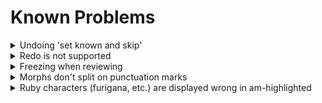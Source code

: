 # Known Problems

<details>
  <summary style="display:list-item">Undoing 'set known and skip'</summary>

> There is a bug that occurs when you do the following:
>    1. Open Anki
>    2. Go to a deck and click 'Study Now'
>    3. Only 'set known and skip' cards
        > <br>
>
>  If you do this then those actions cannot be undone immediately.
> You can easily fix this by simply answering (or basically doing anything to) the next card, and you can now just undo
> twice and the previous 'set known and skip' will be undone.
>
>  This is a weird bug, but I suspect it is due to some guards Anki has about not being able to undo something until the
> user has made a change manually first ('set known and skip' only makes changes programmatically).
>
</details>


<details>
  <summary style="display:list-item">Redo is not supported</summary>

> Redoing, i.e. undoing an undo (Ctrl+Shift+Z), is a nightmare to handle with the current Anki API. Since it is a rarely
> used feature, it is not worth the required time and effort to make sure it always works. Redo _might_ work just fine,
> but
> it also might not. Use it at your own risk.
</details>



<details>
  <summary style="display:list-item">Freezing when reviewing</summary>

> AnkiMorphs uses the Anki API to run in the background after you answer a card, which then
> displays a progress bar of how many cards have been skipped:
>
> <img src="../img/skipping-progress.png" alt="image" width="40%" height="auto">
>
> The Anki API has a rare bug where it sometimes gets in a deadlock and just says 'Processing...' forever.
>
> <img src="../img/skipping-freeze.png" alt="image" width="40%" height="auto">
>
> When this happens you have to restart Anki.

</details>


<details>
  <summary style="display:list-item">Morphs don't split on punctuation marks</summary>

> Most morphemizers don't split text on punctuation marks because it would split phrases like `10 a.m.`
> into `[10, a, m]`, which would be unideal.
>
>This can cause problems when there are line breaks on Anki cards:
>
>```plaintext
>Hello.
>Goodbye.
>```
>
>The text is actually stored as:
>
>```plaintext
>Hello.<br>Goodbye.
>```
>
>Most morphemizers completely ignore the unicode equivalent of `<br>`, which results in them interpreting the text as:
>
>```plaintext
>Hello.Goodbye.
>```
>
>To fix this problem, you can add a whitespace between the punctuation mark and the `<br>` tag.
>```plaintext
>.<br>
>. <br>
>```
>This can be done in bulk with
> the `find and replace` feature in the Anki browser:
![find_and_replace_split.png](../img/find_and_replace_split.png)


</details>


<details>
  <summary style="display:list-item">Ruby characters (furigana, etc.) are displayed wrong in am-highlighted</summary>

> When morphs are not recognized in the same way that the ruby characters intended, then we can get ugly things like this:
>
> <img src="../img/furigana-bug.png" alt="image" width="70%" height="auto">
>
> This is because `錬金術師` gets split into -> `[錬金術, 師]` and the ruby characters are after the second morph, so
> they only attach to that one. Fixing this programmatically is not possible, unfortunately. 
> 
>If you _really_ wanted to
> fix this particular card then you would have to do some manual editing to the ruby characters in the original field,
> e.g. splitting it into two different parts:
> ``` 
> original:
> 錬金術師[れんきんじゅつし]
> 
> split:
> 錬金術[れんきんじゅ]師[つし]
> ```
> then `am-highlighted` will produce this instead:
> 
> <img src="../img/furigana-bug-fixed.png" alt="image" width="60%" height="auto">

</details>

